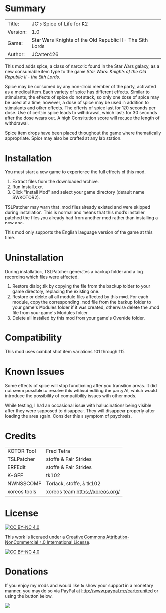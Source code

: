# Summary

|||
| -------- | ----------------------------------------------------------|
| Title:   | JC's Spice of Life for K2                                 |
| Version: | 1.0                                                       |
| Game:    | Star Wars Knights of the Old Republic II - The Sith Lords |
| Author:  | JCarter426                                                |

This mod adds spice, a class of narcotic found in the Star Wars galaxy, as a new consumable item type to the game _Star Wars: Knights of the Old Republic II - the Sith Lords_.

Spice may be consumed by any non-droid member of the party, activated as a medical item. Each variety of spice has different effects. Similar to stimulants, the effects of spice do not stack, so only one dose of spice may be used at a time; however, a dose of spice may be used in addition to stimulants and other effects. The effects of spice last for 120 seconds per dose. Use of certain spice leads to withdrawal, which lasts for 30 seconds after the dose wears out. A high Constitution score will reduce the length of withdrawal.

Spice item drops have been placed throughout the game where thematically appropriate. Spice may also be crafted at any lab station.

# Installation

You must start a new game to experience the full effects of this mod.

1. Extract files from the downloaded archive.
2. Run Install.exe.
3. Click "Install Mod" and select your game directory (default name SWKOTOR2).

TSLPatcher may warn that .mod files already existed and were skipped during installation. This is normal and means that this mod's installer patched the files you already had from another mod rather than installing a new one.

This mod only supports the English language version of the game at this time.


# Uninstallation

During installation, TSLPatcher generates a backup folder and a log recording which files were affected.

1. Restore dialog.tlk by copying the file from the backup folder to your game directory, replacing the existing one.
2. Restore or delete all all module files affected by this mod. For each module, copy the corresponding .mod file from the backup folder to your game's Modules folder if it was created, otherwise delete the .mod file from your game's Modules folder.
3. Delete all installed by this mod from your game's Override folder.


# Compatibility

This mod uses combat shot item variations 101 through 112.


# Known Issues

Some effects of spice will stop functioning after you transition areas. It did not seem possible to resolve this without editing the party AI, which would introduce the possibility of compatibility issues with other mods.

While testing, I had an occasional issue with hallucinations being visible after they were supposed to disappear. They will disappear properly after loading the area again. Consider this a symptom of psychosis.


# Credits

|||
| ------------ | ------------------------------- |
| KOTOR Tool   | Fred Tetra                      |
| TSLPatcher   | stoffe & Fair Strides           |
| ERFEdit      | stoffe & Fair Strides           |
| K-GFF        | tk102                           |
| NWNSSCOMP    | Torlack, stoffe, & tk102        |
| xoreos tools | xoreos team https://xoreos.org/ |


# License

[![CC BY-NC 4.0][cc-by-nc-shield]][cc-by-nc]

This work is licensed under a [Creative Commons Attribution-NonCommercial 4.0 International License][cc-by-nc].

[![CC BY-NC 4.0][cc-by-nc-image]][cc-by-nc]

[cc-by-nc]: https://creativecommons.org/licenses/by-nc/4.0/
[cc-by-nc-image]: https://licensebuttons.net/l/by-nc/4.0/88x31.png
[cc-by-nc-shield]: https://img.shields.io/badge/License-CC%20BY--NC%204.0-lightgrey.svg


# Donations

If you enjoy my mods and would like to show your support in a monetary manner, you may do so via PayPal at http://www.paypal.me/carterunited or using the button below.

[![](https://www.paypalobjects.com/en_US/i/btn/btn_donateCC_LG.gif)](https://www.paypal.com/ncp/payment/HCYNEA8JVJD2Y)

